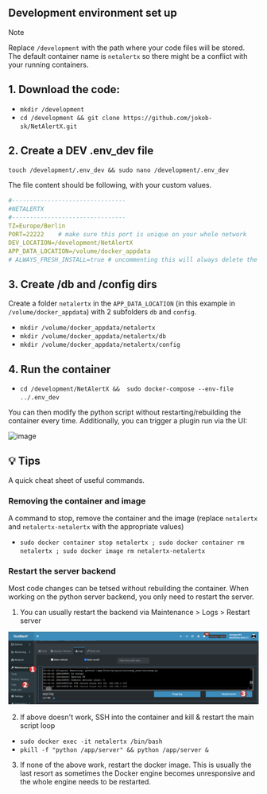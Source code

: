 ## Development environment set up

>[!NOTE]
> Replace `/development` with the path where your code files will be stored. The default container name is `netalertx` so there might be a conflict with your running containers.

## 1. Download the code:

- `mkdir /development`
- `cd /development && git clone https://github.com/jokob-sk/NetAlertX.git`

## 2. Create a DEV .env_dev file

`touch /development/.env_dev && sudo nano /development/.env_dev`

The file content should be following, with your custom values.

```yaml
#--------------------------------
#NETALERTX
#--------------------------------
TZ=Europe/Berlin
PORT=22222    # make sure this port is unique on your whole network
DEV_LOCATION=/development/NetAlertX
APP_DATA_LOCATION=/volume/docker_appdata
# ALWAYS_FRESH_INSTALL=true # uncommenting this will always delete the content of /config and /db dirs on boot to simulate a fresh install
```

## 3. Create /db and /config dirs 

Create a folder `netalertx` in the `APP_DATA_LOCATION` (in this example in `/volume/docker_appdata`) with 2 subfolders `db` and `config`. 

- `mkdir /volume/docker_appdata/netalertx`
- `mkdir /volume/docker_appdata/netalertx/db`
- `mkdir /volume/docker_appdata/netalertx/config`

## 4. Run the container

- `cd /development/NetAlertX &&  sudo docker-compose --env-file ../.env_dev `

You can then modify the python script without restarting/rebuilding the container every time. Additionally, you can trigger a plugin run via the UI:

![image](https://github.com/jokob-sk/NetAlertX/assets/96159884/3cbf2748-03c8-49e7-b801-f38c7755246b)


## 💡 Tips

A quick cheat sheet of useful commands. 

### Removing the container and image 

A command to stop, remove the container and the image (replace `netalertx` and `netalertx-netalertx` with the appropriate values)

- `sudo docker container stop netalertx ; sudo docker container rm netalertx ; sudo docker image rm netalertx-netalertx`

### Restart the server backend

Most code changes can be tetsed without rebuilding the container. When working on the python server backend, you only need to restart the server.

1. You can usually restart the backend via Maintenance > Logs > Restart server

![image](/docs/img/DEV_ENV_SETUP/Maintenance_Logs_Restart_server.png)

2. If above doesn't work, SSH into the container and kill & restart the main script loop 

- `sudo docker exec -it netalertx /bin/bash`
- `pkill -f "python /app/server" && python /app/server & `

3. If none of the above work, restart the docker image. This is usually the last resort as sometimes the Docker engine becomes unresponsive and the whole engine needs to be restarted. 


